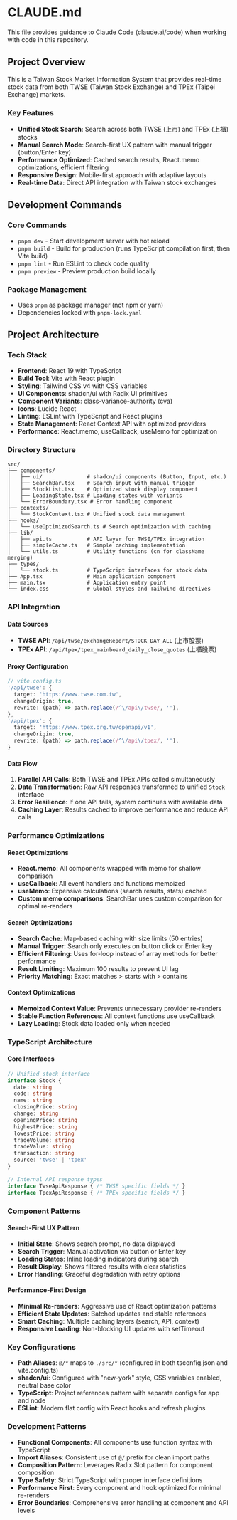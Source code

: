# CLAUDE.md

This file provides guidance to Claude Code (claude.ai/code) when working with code in this repository.

## Project Overview

This is a Taiwan Stock Market Information System that provides real-time stock data from both TWSE (Taiwan Stock Exchange) and TPEx (Taipei Exchange) markets.

### Key Features
- **Unified Stock Search**: Search across both TWSE (上市) and TPEx (上櫃) stocks
- **Manual Search Mode**: Search-first UX pattern with manual trigger (button/Enter key)
- **Performance Optimized**: Cached search results, React.memo optimizations, efficient filtering
- **Responsive Design**: Mobile-first approach with adaptive layouts
- **Real-time Data**: Direct API integration with Taiwan stock exchanges

## Development Commands

### Core Commands
- `pnpm dev` - Start development server with hot reload
- `pnpm build` - Build for production (runs TypeScript compilation first, then Vite build)
- `pnpm lint` - Run ESLint to check code quality
- `pnpm preview` - Preview production build locally

### Package Management
- Uses `pnpm` as package manager (not npm or yarn)
- Dependencies locked with `pnpm-lock.yaml`

## Project Architecture

### Tech Stack
- **Frontend**: React 19 with TypeScript
- **Build Tool**: Vite with React plugin
- **Styling**: Tailwind CSS v4 with CSS variables
- **UI Components**: shadcn/ui with Radix UI primitives
- **Component Variants**: class-variance-authority (cva)
- **Icons**: Lucide React
- **Linting**: ESLint with TypeScript and React plugins
- **State Management**: React Context API with optimized providers
- **Performance**: React.memo, useCallback, useMemo for optimization

### Directory Structure
```
src/
├── components/
│   ├── ui/              # shadcn/ui components (Button, Input, etc.)
│   ├── SearchBar.tsx    # Search input with manual trigger
│   ├── StockList.tsx    # Optimized stock display component
│   ├── LoadingState.tsx # Loading states with variants
│   └── ErrorBoundary.tsx # Error handling component
├── contexts/
│   └── StockContext.tsx # Unified stock data management
├── hooks/
│   └── useOptimizedSearch.ts # Search optimization with caching
├── lib/
│   ├── api.ts           # API layer for TWSE/TPEx integration
│   ├── simpleCache.ts   # Simple caching implementation
│   └── utils.ts         # Utility functions (cn for className merging)
├── types/
│   └── stock.ts         # TypeScript interfaces for stock data
├── App.tsx              # Main application component
├── main.tsx             # Application entry point
└── index.css            # Global styles and Tailwind directives
```

### API Integration

#### Data Sources
- **TWSE API**: `/api/twse/exchangeReport/STOCK_DAY_ALL` (上市股票)
- **TPEx API**: `/api/tpex/tpex_mainboard_daily_close_quotes` (上櫃股票)

#### Proxy Configuration
```typescript
// vite.config.ts
'/api/twse': {
  target: 'https://www.twse.com.tw',
  changeOrigin: true,
  rewrite: (path) => path.replace(/^\/api\/twse/, ''),
},
'/api/tpex': {
  target: 'https://www.tpex.org.tw/openapi/v1',
  changeOrigin: true,
  rewrite: (path) => path.replace(/^\/api\/tpex/, ''),
}
```

#### Data Flow
1. **Parallel API Calls**: Both TWSE and TPEx APIs called simultaneously
2. **Data Transformation**: Raw API responses transformed to unified `Stock` interface
3. **Error Resilience**: If one API fails, system continues with available data
4. **Caching Layer**: Results cached to improve performance and reduce API calls

### Performance Optimizations

#### React Optimizations
- **React.memo**: All components wrapped with memo for shallow comparison
- **useCallback**: All event handlers and functions memoized
- **useMemo**: Expensive calculations (search results, stats) cached
- **Custom memo comparisons**: SearchBar uses custom comparison for optimal re-renders

#### Search Optimizations
- **Search Cache**: Map-based caching with size limits (50 entries)
- **Manual Trigger**: Search only executes on button click or Enter key
- **Efficient Filtering**: Uses for-loop instead of array methods for better performance
- **Result Limiting**: Maximum 100 results to prevent UI lag
- **Priority Matching**: Exact matches > starts with > contains

#### Context Optimizations
- **Memoized Context Value**: Prevents unnecessary provider re-renders
- **Stable Function References**: All context functions use useCallback
- **Lazy Loading**: Stock data loaded only when needed

### TypeScript Architecture

#### Core Interfaces
```typescript
// Unified stock interface
interface Stock {
  date: string
  code: string
  name: string
  closingPrice: string
  change: string
  openingPrice: string
  highestPrice: string
  lowestPrice: string
  tradeVolume: string
  tradeValue: string
  transaction: string
  source: 'twse' | 'tpex'
}

// Internal API response types
interface TwseApiResponse { /* TWSE specific fields */ }
interface TpexApiResponse { /* TPEx specific fields */ }
```

### Component Patterns

#### Search-First UX Pattern
- **Initial State**: Shows search prompt, no data displayed
- **Search Trigger**: Manual activation via button or Enter key
- **Loading States**: Inline loading indicators during search
- **Result Display**: Shows filtered results with clear statistics
- **Error Handling**: Graceful degradation with retry options

#### Performance-First Design
- **Minimal Re-renders**: Aggressive use of React optimization patterns
- **Efficient State Updates**: Batched updates and stable references
- **Smart Caching**: Multiple caching layers (search, API, context)
- **Responsive Loading**: Non-blocking UI updates with setTimeout

### Key Configurations
- **Path Aliases**: `@/*` maps to `./src/*` (configured in both tsconfig.json and vite.config.ts)
- **shadcn/ui**: Configured with "new-york" style, CSS variables enabled, neutral base color
- **TypeScript**: Project references pattern with separate configs for app and node
- **ESLint**: Modern flat config with React hooks and refresh plugins

### Development Patterns
- **Functional Components**: All components use function syntax with TypeScript
- **Import Aliases**: Consistent use of `@/` prefix for clean import paths
- **Composition Pattern**: Leverages Radix Slot pattern for component composition
- **Type Safety**: Strict TypeScript with proper interface definitions
- **Performance First**: Every component and hook optimized for minimal re-renders
- **Error Boundaries**: Comprehensive error handling at component and API levels